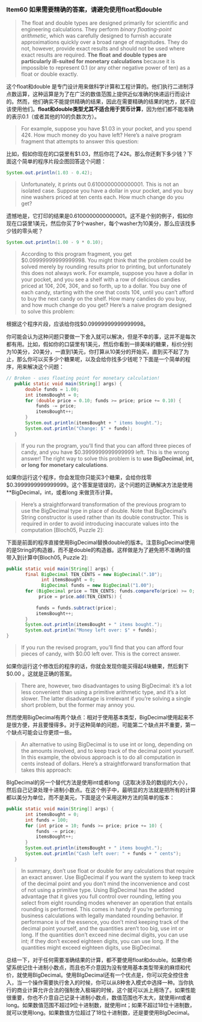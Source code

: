 ### Item60 如果需要精确的答案，请避免使用float和double

> The float and double types are designed primarily for scientific and engineering calculations. They perform *binary floating-point arithmetic*, which was carefully designed to furnish accurate approximations quickly over a broad range of magnitudes. They do not, however, provide exact results and should not be used where exact results are required. **The** **float** **and** **double** **types are particularly ill-suited for monetary calculations** because it is impossible to represent 0.1 (or any other negative power of ten) as a float or double exactly.

这个float和double 是专门设计用来做科学计算和工程计算的。他们执行二进制浮点数运算，这种运算是为了在广泛的数值范围上提供近似准确的快递运行而设计的。然而，他们确实不能提供精确的结果，因此在需要精确的结果的地方，就不应该使用他们。**float和double类型尤其不适合用于货币计算**，因为他们都不能准确的表示0.1（或者其他的10的负数次方）。

> For example, suppose you have $1.03 in your pocket, and you spend 42¢. How much money do you have left? Here’s a naive program fragment that attempts to answer this question:

比如，假如你现在的口袋里有$1.03，然后你花了42¢。那么你还剩下多少钱？下面这个简单的程序片段企图回答这个问题：

```java
System.out.println(1.03 - 0.42);
```

> Unfortunately, it prints out 0.6100000000000001. This is not an isolated case. Suppose you have a dollar in your pocket, and you buy nine washers priced at ten cents each. How much change do you get?

遗憾地是，它打印的结果是0.6100000000000001。这不是个别的例子，假如你现在口袋里1美元，然后你买了9个washer，每个washer为10美分，那么应该找多少钱的零头呢？

```java
System.out.println(1.00 - 9 * 0.10);
```

> According to this program fragment, you get $0.09999999999999998.
>  You might think that the problem could be solved merely by rounding results prior to printing, but unfortunately this does not always work. For example, suppose you have a dollar in your pocket, and you see a shelf with a row of delicious candies priced at 10¢, 20¢, 30¢, and so forth, up to a dollar. You buy one of each candy, starting with the one that costs 10¢, until you can’t afford to buy the next candy on the shelf. How many candies do you buy, and how much change do you get? Here’s a naive program designed to solve this problem:

根据这个程序片段，应该给你找$0.09999999999999998。

你可能会认为这种问题只要做一下舍入就可以解决，但是不幸的事，这并不是每次都有用。比如，假如你的口袋里有1美元，然后你看到一排美味的糖果，标价分别为10美分，20美分，一直到1美元，你打算从10美分的开始买，直到买不起了为止，那么你可以买多少个糖果呢，以及会给你找多少钱呢？下面是一个简单的程序，用来解决这个问题：

```java
// Broken - uses floating point for monetary calculation!
   public static void main(String[] args) {
       double funds = 1.00;
       int itemsBought = 0;
       for (double price = 0.10; funds >= price; price += 0.10) {
           funds -= price;
           itemsBought++;
       }
       System.out.println(itemsBought + " items bought.");
       System.out.println("Change: $" + funds);
   }
```

> If you run the program, you’ll find that you can afford three pieces of candy, and you have $0.3999999999999999 left. This is the wrong answer! The right way to solve this problem is to **use** **BigDecimal**, **int, or long** **for monetary calculations**.

如果你运行这个程序，你会发现你只能买3个糖果，会给你找零$0.3999999999999999。这个答案是错误的，这个问题的正确解决方法是使用**BigDecimal，int，或者long 来做货币计算。

> Here’s a straightforward transformation of the previous program to use the BigDecimal type in place of double. Note that BigDecimal’s String constructor is used rather than its double constructor. This is required in order to avoid introducing inaccurate values into the computation [Bloch05, Puzzle 2]:

下面是前面的程序直接使用BigDecimal替换double的版本。注意BigDecimal使用的是String的构造器，而不是double的构造器。这样做是为了避免把不准确的值带入到计算中[Bloch05, Puzzle 2]:

```java
public static void main(String[] args) {
       final BigDecimal TEN_CENTS = new BigDecimal(".10");
			 int itemsBought = 0;
			 BigDecimal funds = new BigDecimal("1.00"); 
       for (BigDecimal price = TEN_CENTS; funds.compareTo(price) >= 0;
            price = price.add(TEN_CENTS)) {
         
           funds = funds.subtract(price);
           itemsBought++;
       }
       System.out.println(itemsBought + " items bought.");
       System.out.println("Money left over: $" + funds);
}
```

> If you run the revised program, you’ll find that you can afford four pieces of candy, with $0.00 left over. This is the correct answer.

如果你运行这个修改后的程序的话，你就会发现你能买得起4块糖果，然后剩下$0.00 。这就是正确的答案。

> There are, however, two disadvantages to using BigDecimal: it’s a lot less convenient than using a primitive arithmetic type, and it’s a lot slower. The latter disadvantage is irrelevant if you’re solving a single short problem, but the former may annoy you.

然而使用BigDecimal有两个缺点：相对于使用基本类型，BigDecimal使用起来不是很方便，并且要慢得多。对于这种简单的问题，可能第二个缺点并不重要，第一个缺点可能会让你更烦一些。

> An alternative to using BigDecimal is to use int or long, depending on the amounts involved, and to keep track of the decimal point yourself. In this example, the obvious approach is to do all computation in cents instead of dollars. Here’s a straightforward transformation that takes this approach:

BIgDecimal的另一个替代方法是使用int或者long（这取决涉及的数组的大小），然后自己记录处理十进制小数点。在这个例子中，最明显的方法就是把所有的计算都以美分为单位，而不是美元，下面是这个采用这种方法的简单的版本：

```java
public static void main(String[] args) {
       int itemsBought = 0;
       int funds = 100;
       for (int price = 10; funds >= price; price += 10) {
           funds -= price;
           itemsBought++;
       }
       System.out.println(itemsBought + " items bought.");
       System.out.println("Cash left over: " + funds + " cents");
   }
```

> In summary, don’t use float or double for any calculations that require an exact answer. Use BigDecimal if you want the system to keep track of the decimal point and you don’t mind the inconvenience and cost of not using a primitive type. Using BigDecimal has the added advantage that it gives you full control over rounding, letting you select from eight rounding modes whenever an operation that entails rounding is performed. This comes in handy if you’re performing business calculations with legally mandated rounding behavior. If performance is of the essence, you don’t mind keeping track of the decimal point yourself, and the quantities aren’t too big, use int or long. If the quantities don’t exceed nine decimal digits, you can use int; if they don’t exceed eighteen digits, you can use long. If the quantities might exceed eighteen digits, use BigDecimal.

总结一下，对于任何需要准确结果的计算，都不要使用float和double。如果你希望系统记住十进制小数点，而且也不介意因为没有使用基本类型带来的麻烦和代价，就使用BIgDecimal。使用BIgDecimal还有一个优点是，你可以完全控住舍入，当一个操作需要执行舍入的时候，你可以从8种舍入模式中选择一种。当你执行的商业计算允许合法的强制舍入极端的时候，这个就可以派上用场了。如果性能很重要，你也不介意自己记录十进制小数点，数值范围也不太大，就使用int或者long。如果数值范围不超过9位十进制数，就使用int；如果不超过18位十进制数，就可以使用long。如果数值方位超过了18位十进制数，还是要使用BIgDecimal。